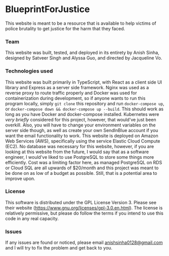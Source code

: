 # BlueprintForJustice

This website is meant to be a resource that is available to help victims of police brutality to get justice for the harm that they faced.

### Team

This website was built, tested, and deployed in its entirety by Anish Sinha, designed by Satveer Singh and Alyssa Guo, and directed by Jacqueline Vo.

### Technologies used

This website was built primarily in TypeScript, with React as a client side UI library and Express as a server side framework. Nginx was used as a reverse proxy to route traffic properly and Docker was used for containerization during development, so if anyone wants to run this program locally, simply `git clone` this repository and run `docker-compose up`, or `docker-compose down && docker-compose up --build`. This should work as long as you have Docker and docker-compose installed. Kubernetes were _very briefly_ considered for this project, however, that would've just been overkill. Also, you will have to change your environment variables on the server side though, as well as create your own SendInBlue account if you want the email functionality to work. This website is deployed on Amazon Web Services (AWS), specifically using the service Elastic Cloud Compute (EC2). No database was necessary for this website, however, if you are looking at this website from the future, I would say that as a software engineer, I would've liked to use PostgreSQL to store some things more efficiently. Cost was a limiting factor here, as managed PostgreSQL on RDS or Cloud SQL are all upwards of $20/month and this project was meant to be done on as low of a budget as possible. Still, that is a potential area to improve upon.

### License

This software is distributed under the GPL License Version 3. Please see their website (https://www.gnu.org/licenses/gpl-3.0.en.html). The license is relatively permissive, but please do follow the terms if you intend to use this code in any real capacity.

### Issues

If any issues are found or noticed, please email anishsinha0128@gmail.com and I will try to fix the problem and get back to you.
